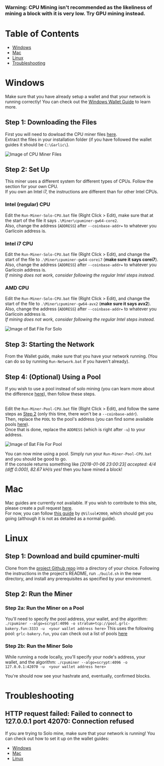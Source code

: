 ### Warning: CPU Mining isn't recommended as the likeliness of mining a block with it is very low. Try GPU mining instead.

# Table of Contents
- [Windows](#windows)
- [Mac](#mac)
- [Linux](#linux)
- [Troubleshooting](#troubleshooting)

# Windows
Make sure that you have already setup a wallet and that your network is running correctly! You can check out the [Windows Wallet Guide](wallet-win.html) to learn more.

## Step 1: Downloading the Files
First you will need to dowload the CPU miner files [here](ROOT/files/miner-cpu-win.zip).  
Extract the files in your installation folder (if you have followed the wallet guides it should be `C:\Garlic\`).

![Image of CPU Miner Files](https://i.imgur.com/6Nwy2dC.png)

## Step 2: Set Up
This miner uses a different system for different types of CPUs. Follow the section for your own CPU.  
If you own an Intel i7, the instructions are different than for other Intel CPUs.

### Intel (regular) CPU
Edit the `Run-Miner-Solo-CPU.bat` file (Right Click > Edit), make sure that at the start of the file it says `.\Miner\cpuminer-gw64-core2`.  
Also, change the address (`ADDRESS`) after `--coinbase-addr=` to whatever you Garlicoin address is.

### Intel i7 CPU
Edit the `Run-Miner-Solo-CPU.bat` file (Right Click > Edit), and change the start of the file to `.\Miner\cpuminer-gw64-corei7` (**make sure it says corei7**).  
Also, change the address (`ADDRESS`) after `--coinbase-addr=` to whatever you Garlicoin address is.  
*If mining does not work, consider following the regular Intel steps instead.*

### AMD CPU
Edit the `Run-Miner-Solo-CPU.bat` file (Right Click > Edit), and change the start of the file to `.\Miner\cpuminer-gw64-avx2` (**make sure it says avx2**).  
Also, change the address (`ADDRESS`) after `--coinbase-addr=` to whatever you Garlicoin address is.  
*If mining does not work, consider following the regular Intel steps instead.*

![Image of Bat File For Solo](https://i.imgur.com/n6CyWMp.png)

## Step 3: Starting the Network
From the Wallet guide, make sure that you have your network running. (You can do so by running `Run-Network.bat` if you haven't already).  

## Step 4: (Optional) Using a Pool
If you wish to use a pool instead of solo mining (you can learn more about the difference [here](how-to-mine.html#solo-vs-pool)), then follow these steps.  
<br>

Edit the `Run-Miner-Pool-CPU.bat` file (Right Click > Edit), and follow the same steps as [Step 2](#step-2-set-up) (only this time, there won't be a `--coinbase-addr`).  
Then, replace the `POOL` to the pool's address (you can find some available pools [here](pool-mining.html#main-net)).  
Once that is done, replace the `ADDRESS` (which is right after `-u`) to your address.  

![Image of Bat File For Pool](https://i.imgur.com/puFRTqU.png)
<br>

You can now mine using a pool. Simply run your `Run-Miner-Pool-CPU.bat` and you should be good to go.  
If the console returns something like *[2018-01-06 23:00:23] accepted: 4/4 (diff 0.000), 82.67 kH/s yes!* then you have mined a block! 

# Mac
Mac guides are currently not available. If you wish to contribute to this site, please create a pull request [here](https://github.com/PandawanFr/GarlicoinHelp/pulls).  
For now, you can follow [this guide](https://pastebin.com/p1RksRwb) by `@Vilsol#2060`, which should get you going (although it is not as detailed as a normal guide). 

# Linux

## Step 1: Download and build cpuminer-multi
Clone from the [project Github repo](https://github.com/tpruvot/cpuminer-multi) into a directory of your choice. Following the instructions in the project's README, run `./build.sh` in the new directory, and install any prerequisites as specified by your environment. 

## Step 2: Run the Miner

### Step 2a: Run the Miner on a Pool
You'll need to specify the pool address, your wallet, and the algorithm:
`./cpuminer --algo=scrypt:4096 -o stratum+tcp://pool.grlc-bakery.fun:3333 -u  <your wallet address here>`
This uses the following pool: `grlc-bakery.fun`, you can check out a list of pools [here](pool-mining.html#main-net)

### Step 2b: Run the Miner Solo
While running a node locally, you'll specify your node's address, your wallet, and the algorithm:
`./cpuminer --algo=scrypt:4096 -o 127.0.0.1:42070 -u  <your wallet address here>`

You're should now see your hashrate and, eventually, confirmed blocks. 

# Troubleshooting

## HTTP request failed: Failed to connect to 127.0.0.1 port 42070: Connection refused
If you are trying to Solo mine, make sure that your network is running! You can check out how to set it up on the wallet guides:
- [Windows](./wallet-win.html)
- [Mac](./wallet-mac.html)
- [Linux](./wallet-nix.html)
